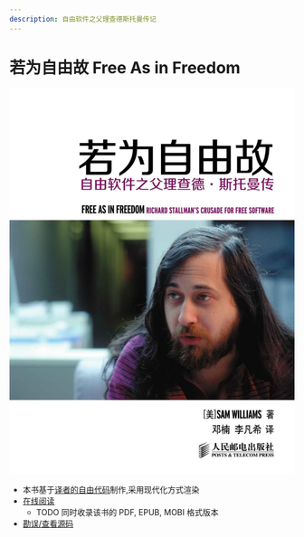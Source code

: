 ```yaml
---
description: 自由软件之父理查德斯托曼传记
---
```


# 若为自由故 Free As in Freedom

![封面](.gitbook/assets/cover.jpeg)

* 本书基于[译者的自由代码](https://github.com/lifanxi/free-as-in-freedom-zh-cn)制作,采用现代化方式渲染
* [在线阅读](https://jiayi-pan.gitbook.io/ruo-wei-zi-you-gu-free-as-in-freedom/)
  * TODO 同时收录该书的 PDF, EPUB, MOBI 格式版本
* [勘误/查看源码](https://github.com/Jiayi-Pan/free-as-in-freedom-RMS-zh-cn)
